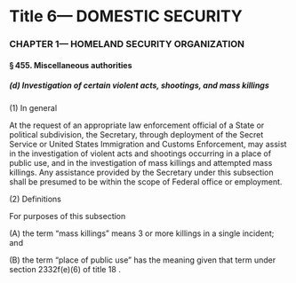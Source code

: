 
# Title 6— DOMESTIC SECURITY
### CHAPTER 1— HOMELAND SECURITY ORGANIZATION
#### § 455. Miscellaneous authorities
##### (d) Investigation of certain violent acts, shootings, and mass killings

(1) In general

At the request of an appropriate law enforcement official of a State or political subdivision, the Secretary, through deployment of the Secret Service or United States Immigration and Customs Enforcement, may assist in the investigation of violent acts and shootings occurring in a place of public use, and in the investigation of mass killings and attempted mass killings. Any assistance provided by the Secretary under this subsection shall be presumed to be within the scope of Federal office or employment.

(2) Definitions

For purposes of this subsection

(A) the term “mass killings” means 3 or more killings in a single incident; and

(B) the term “place of public use” has the meaning given that term under section 2332f(e)(6) of title 18 .
